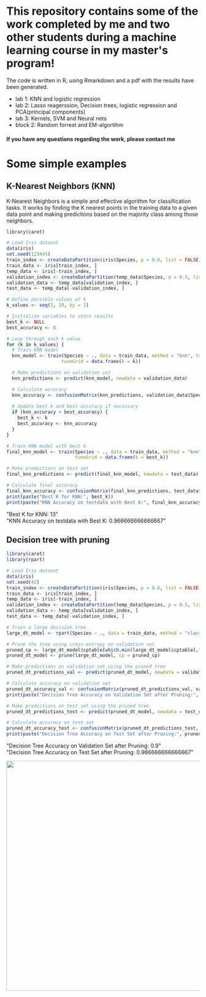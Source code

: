 # This repository contains some of the work completed by me and two other students during a machine learning course in my master's program!

The code is written in R, using Rmarkdown and a pdf with the results have been generated.

- lab 1: KNN and logistic regression
- lab 2: Lasso reagerssion, Decision trees, logistic regression and PCA(principal components)
- lab 3: Kernels, SVM and Neural nets
- block 2: Random forrest and EM-algortihm


#### If you have any questions regarding the work, please contact me

# Some simple examples
## K-Nearest Neighbors (KNN)

K-Nearest Neighbors is a simple and effective algorithm for classification tasks. It works by finding the K nearest points in the training data to a given data point and making predictions based on the majority class among those neighbors.

```R
library(caret)

# Load Iris dataset
data(iris)
set.seed(123445)
train_index <- createDataPartition(iris$Species, p = 0.6, list = FALSE)
train_data <- iris[train_index, ]
temp_data <- iris[-train_index, ]
validation_index <- createDataPartition(temp_data$Species, p = 0.5, list = FALSE)
validation_data <- temp_data[validation_index, ]
test_data <- temp_data[-validation_index, ]

# Define possible values of k
k_values <- seq(1, 20, by = 1)

# Initialize variables to store results
best_k <- NULL
best_accuracy <- 0

# Loop through each k value
for (k in k_values) {
  # Train KNN model
  knn_model <- train(Species ~ ., data = train_data, method = "knn", trControl = trainControl(method = "cv", number = 5),
                    tuneGrid = data.frame(k = k))

  # Make predictions on validation set
  knn_predictions <- predict(knn_model, newdata = validation_data)

  # Calculate accuracy
  knn_accuracy <- confusionMatrix(knn_predictions, validation_data$Species)$overall["Accuracy"]
  
  # Update best k and best accuracy if necessary
  if (knn_accuracy > best_accuracy) {
    best_k <- k
    best_accuracy <- knn_accuracy
  }
}

# Train KNN model with best k
final_knn_model <- train(Species ~ ., data = train_data, method = "knn", trControl = trainControl(method = "cv", number = 5),
                         tuneGrid = data.frame(k = best_k))

# Make predictions on test set
final_knn_predictions <- predict(final_knn_model, newdata = test_data)

# Calculate final accuracy
final_knn_accuracy <- confusionMatrix(final_knn_predictions, test_data$Species)$overall["Accuracy"]
print(paste("Best K for KNN:", best_k))
print(paste("KNN Accuracy on testdata with Best K:", final_knn_accuracy))

```
"Best K for KNN: 13"<br>
"KNN Accuracy on testdata with Best K: 0.966666666666667"


## Decision tree with pruning

```R
library(caret)
library(rpart)

# Load Iris dataset
data(iris)
set.seed(42)
train_index <- createDataPartition(iris$Species, p = 0.6, list = FALSE)
train_data <- iris[train_index, ]
temp_data <- iris[-train_index, ]
validation_index <- createDataPartition(temp_data$Species, p = 0.5, list = FALSE)
validation_data <- temp_data[validation_index, ]
test_data <- temp_data[-validation_index, ]

# Train a large decision tree
large_dt_model <- rpart(Species ~ ., data = train_data, method = "class", control = rpart.control(cp = 0))

# Prune the tree using cross-entropy on validation set
pruned_cp <- large_dt_model$cptable[which.min(large_dt_model$cptable[,"xerror"]), "CP"]
pruned_dt_model <- prune(large_dt_model, cp = pruned_cp)

# Make predictions on validation set using the pruned tree
pruned_dt_predictions_val <- predict(pruned_dt_model, newdata = validation_data, type = "class")

# Calculate accuracy on validation set
pruned_dt_accuracy_val <- confusionMatrix(pruned_dt_predictions_val, validation_data$Species)$overall["Accuracy"]
print(paste("Decision Tree Accuracy on Validation Set after Pruning:", pruned_dt_accuracy_val))

# Make predictions on test set using the pruned tree
pruned_dt_predictions_test <- predict(pruned_dt_model, newdata = test_data, type = "class")

# Calculate accuracy on test set
pruned_dt_accuracy_test <- confusionMatrix(pruned_dt_predictions_test, test_data$Species)$overall["Accuracy"]
print(paste("Decision Tree Accuracy on Test Set after Pruning:", pruned_dt_accuracy_test))
```
"Decision Tree Accuracy on Validation Set after Pruning: 0.9" <br>
"Decision Tree Accuracy on Test Set after Pruning: 0.966666666666667"

<div align="center">
  <img src="https://media0.giphy.com/media/v1.Y2lkPTc5MGI3NjExaWN4d2h5bGg1emo2MTJmYTl5aXdrZG9zaXlkdHo4NHIzaXVibmZpbSZlcD12MV9pbnRlcm5hbF9naWZfYnlfaWQmY3Q9Zw/WmBl8pvjfyYUszw1TS/giphy.gif" width="600" height="600"/>
</div>

